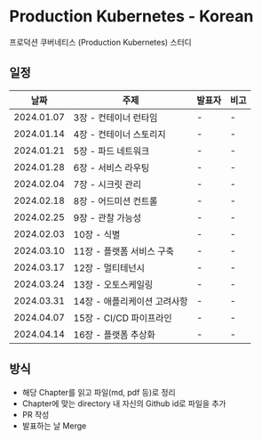 # Production Kubernetes - Korean

프로덕션 쿠버네티스 (Production Kubernetes) 스터디

## 일정

|날짜|주제|발표자|비고|
|---|---|---|---|
|2024.01.07|3장 - 컨테이너 런타임|-|-|
|2024.01.14|4장 - 컨테이너 스토리지|-|-|
|2024.01.21|5장 - 파드 네트워크|-|-|
|2024.01.28|6장 - 서비스 라우팅|-|-|
|2024.02.04|7장 - 시크릿 관리|-|-|
|2024.02.18|8장 - 어드미션 컨트롤|-|-|
|2024.02.25|9장 - 관찰 가능성|-|-|
|2024.02.03|10장 - 식별|-|-|
|2024.03.10|11장 - 플랫폼 서비스 구축|-|-|
|2024.03.17|12장 - 멀티테넌시|-|-|
|2024.03.24|13장 - 오토스케일링|-|-|
|2024.03.31|14장 - 애플리케이션 고려사항|-|-|
|2024.04.07|15장 - CI/CD 파이프라인|-|-|
|2024.04.14|16장 - 플랫폼 추상화|-|-|

## 방식

- 해당 Chapter를 읽고 파일(md, pdf 등)로 정리
- Chapter에 맞는 directory 내 자신의 Github id로 파일을 추가
- PR 작성
- 발표하는 날 Merge
